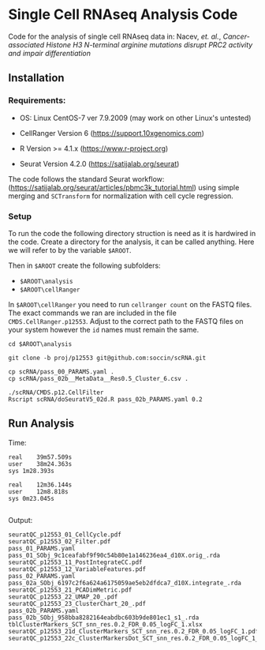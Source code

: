 # Single Cell RNAseq Analysis Code

Code for the analysis of single cell RNAseq data in: Nacev, _et. al._, _Cancer-associated Histone H3 N-terminal arginine mutations disrupt PRC2 activity and impair differentiation_

## Installation

### Requirements:

- OS: Linux CentOS-7 ver 7.9.2009 (may work on other Linux's untested)

- CellRanger Version 6 (https://support.10xgenomics.com)

- R Version >= 4.1.x (https://www.r-project.org)

- Seurat Version 4.2.0 (https://satijalab.org/seurat)

The code follows the standard Seurat workflow: (https://satijalab.org/seurat/articles/pbmc3k_tutorial.html) using simple merging and `SCTransform` for normalization with cell cycle regression.

### Setup

To run the code the following directory struction is need as it is hardwired in the code. Create a directory for the analysis, it can be called anything. Here we will refer to by the variable `$AROOT`.

Then in `$AROOT` create the following subfolders:
- `$AROOT\analysis`
- `$AROOT\cellRanger`

In `$AROOT\cellRanger` you need to run `cellranger count` on the FASTQ files. The exact commands we ran are included in the file `CMDS.CellRanger.p12553`. Adjust to the correct path to the FASTQ files on your system however the `id` names must remain the same.


```
cd $AROOT\analysis

git clone -b proj/p12553 git@github.com:soccin/scRNA.git

cp scRNA/pass_00_PARAMS.yaml .
cp scRNA/pass_02b__MetaData__Res0.5_Cluster_6.csv .

./scRNA/CMDS.p12.CellFilter
Rscript scRNA/doSeuratV5_02d.R pass_02b_PARAMS.yaml 0.2

```

## Run Analysis

Time:
```
real    39m57.509s
user    38m24.363s
sys 1m28.393s

real    12m36.144s
user    12m8.818s
sys 0m23.045s


```

Output:
```
seuratQC_p12553_01_CellCycle.pdf
seuratQC_p12553_02_Filter.pdf
pass_01_PARAMS.yaml
pass_01_SObj_9c1ceafabf9f90c54b80e1a146236ea4_d10X.orig_.rda
seuratQC_p12553_11_PostIntegrateCC.pdf
seuratQC_p12553_12_VariableFeatures.pdf
pass_02_PARAMS.yaml
pass_02a_SObj_6197c2f6a624a6175059ae5eb2dfdca7_d10X.integrate_.rda
seuratQC_p12553_21_PCADimMetric.pdf
seuratQC_p12553_22_UMAP_20_.pdf
seuratQC_p12553_23_ClusterChart_20_.pdf
pass_02b_PARAMS.yaml
pass_02b_SObj_958bba8282164eabdbc603b9de801ec1_s1_.rda
tblClusterMarkers_SCT_snn_res.0.2_FDR_0.05_logFC_1.xlsx
seuratQC_p12553_21d_ClusterMarkers_SCT_snn_res.0.2_FDR_0.05_logFC_1.pdf
seuratQC_p12553_22c_ClusterMarkersDot_SCT_snn_res.0.2_FDR_0.05_logFC_1_.pdf
```
